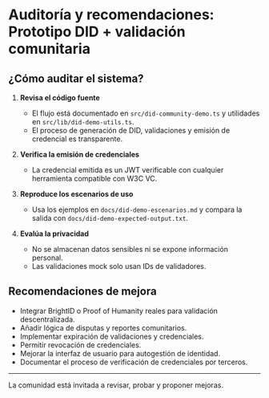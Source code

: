 # Auditoría y recomendaciones: Prototipo DID + validación comunitaria

## ¿Cómo auditar el sistema?

1. **Revisa el código fuente**
   - El flujo está documentado en `src/did-community-demo.ts` y utilidades en `src/lib/did-demo-utils.ts`.
   - El proceso de generación de DID, validaciones y emisión de credencial es transparente.

2. **Verifica la emisión de credenciales**
   - La credencial emitida es un JWT verificable con cualquier herramienta compatible con W3C VC.

3. **Reproduce los escenarios de uso**
   - Usa los ejemplos en `docs/did-demo-escenarios.md` y compara la salida con `docs/did-demo-expected-output.txt`.

4. **Evalúa la privacidad**
   - No se almacenan datos sensibles ni se expone información personal.
   - Las validaciones mock solo usan IDs de validadores.

## Recomendaciones de mejora

- Integrar BrightID o Proof of Humanity reales para validación descentralizada.
- Añadir lógica de disputas y reportes comunitarios.
- Implementar expiración de validaciones y credenciales.
- Permitir revocación de credenciales.
- Mejorar la interfaz de usuario para autogestión de identidad.
- Documentar el proceso de verificación de credenciales por terceros.

---

La comunidad está invitada a revisar, probar y proponer mejoras.
